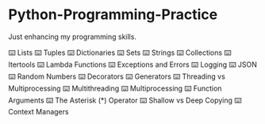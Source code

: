 # Python-Programming-Practice
Just enhancing my programming skills. 

⌨️ Lists
⌨️ Tuples
⌨️ Dictionaries
⌨️ Sets
⌨️ Strings
⌨️ Collections
⌨️ Itertools
⌨️ Lambda Functions
⌨️ Exceptions and Errors
⌨️ Logging
⌨️ JSON
⌨️ Random Numbers
⌨️ Decorators
⌨️ Generators
⌨️ Threading vs Multiprocessing
⌨️ Multithreading
⌨️ Multiprocessing
⌨️ Function Arguments
⌨️ The Asterisk (*) Operator
⌨️ Shallow vs Deep Copying
⌨️ Context Managers
